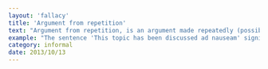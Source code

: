 ```yaml
---
layout: 'fallacy'
title: 'Argument from repetition'
text: "Argument from repetition, is an argument made repeatedly (possibly by different people) until nobody cares to discuss it any more. The fallacy is also called argumentum ad infinitum ('to infinity'), argumentum ad nauseam and it is an informal fallacy."
example: "The sentence 'This topic has been discussed ad nauseam' signifies that the topic in question has been discussed extensively, and that those involved in the discussion have grown tired of it."
category: informal
date: 2013/10/13
---
```

